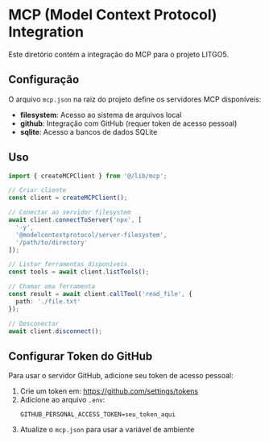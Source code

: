 # MCP (Model Context Protocol) Integration

Este diretório contém a integração do MCP para o projeto LITGO5.

## Configuração

O arquivo `mcp.json` na raiz do projeto define os servidores MCP disponíveis:

- **filesystem**: Acesso ao sistema de arquivos local
- **github**: Integração com GitHub (requer token de acesso pessoal)
- **sqlite**: Acesso a bancos de dados SQLite

## Uso

```typescript
import { createMCPClient } from '@/lib/mcp';

// Criar cliente
const client = createMCPClient();

// Conectar ao servidor filesystem
await client.connectToServer('npx', [
  '-y',
  '@modelcontextprotocol/server-filesystem',
  '/path/to/directory'
]);

// Listar ferramentas disponíveis
const tools = await client.listTools();

// Chamar uma ferramenta
const result = await client.callTool('read_file', {
  path: './file.txt'
});

// Desconectar
await client.disconnect();
```

## Configurar Token do GitHub

Para usar o servidor GitHub, adicione seu token de acesso pessoal:

1. Crie um token em: https://github.com/settings/tokens
2. Adicione ao arquivo `.env`:
   ```
   GITHUB_PERSONAL_ACCESS_TOKEN=seu_token_aqui
   ```
3. Atualize o `mcp.json` para usar a variável de ambiente